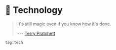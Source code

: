 # :robot: Technology

> It's still magic even if you know how it's done.
>
> --- [Terry Pratchett](https://en.wikipedia.org/wiki/Terry_Pratchett)


```query
tag:tech
```
